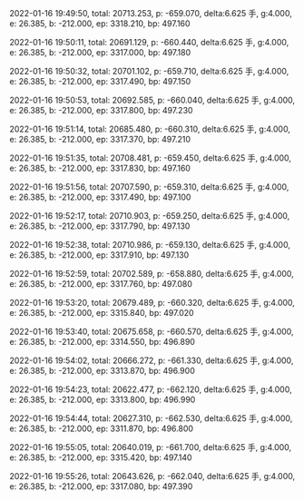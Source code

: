 2022-01-16 19:49:50, total: 20713.253, p: -659.070, delta:6.625 手, g:4.000, e: 26.385, b: -212.000, ep: 3318.210, bp: 497.160

2022-01-16 19:50:11, total: 20691.129, p: -660.440, delta:6.625 手, g:4.000, e: 26.385, b: -212.000, ep: 3317.000, bp: 497.180

2022-01-16 19:50:32, total: 20701.102, p: -659.710, delta:6.625 手, g:4.000, e: 26.385, b: -212.000, ep: 3317.490, bp: 497.150

2022-01-16 19:50:53, total: 20692.585, p: -660.040, delta:6.625 手, g:4.000, e: 26.385, b: -212.000, ep: 3317.800, bp: 497.230

2022-01-16 19:51:14, total: 20685.480, p: -660.310, delta:6.625 手, g:4.000, e: 26.385, b: -212.000, ep: 3317.370, bp: 497.210

2022-01-16 19:51:35, total: 20708.481, p: -659.450, delta:6.625 手, g:4.000, e: 26.385, b: -212.000, ep: 3317.830, bp: 497.160

2022-01-16 19:51:56, total: 20707.590, p: -659.310, delta:6.625 手, g:4.000, e: 26.385, b: -212.000, ep: 3317.490, bp: 497.100

2022-01-16 19:52:17, total: 20710.903, p: -659.250, delta:6.625 手, g:4.000, e: 26.385, b: -212.000, ep: 3317.790, bp: 497.130

2022-01-16 19:52:38, total: 20710.986, p: -659.130, delta:6.625 手, g:4.000, e: 26.385, b: -212.000, ep: 3317.910, bp: 497.130

2022-01-16 19:52:59, total: 20702.589, p: -658.880, delta:6.625 手, g:4.000, e: 26.385, b: -212.000, ep: 3317.760, bp: 497.080

2022-01-16 19:53:20, total: 20679.489, p: -660.320, delta:6.625 手, g:4.000, e: 26.385, b: -212.000, ep: 3315.840, bp: 497.020

2022-01-16 19:53:40, total: 20675.658, p: -660.570, delta:6.625 手, g:4.000, e: 26.385, b: -212.000, ep: 3314.550, bp: 496.890

2022-01-16 19:54:02, total: 20666.272, p: -661.330, delta:6.625 手, g:4.000, e: 26.385, b: -212.000, ep: 3313.870, bp: 496.900

2022-01-16 19:54:23, total: 20622.477, p: -662.120, delta:6.625 手, g:4.000, e: 26.385, b: -212.000, ep: 3313.800, bp: 496.990

2022-01-16 19:54:44, total: 20627.310, p: -662.530, delta:6.625 手, g:4.000, e: 26.385, b: -212.000, ep: 3311.870, bp: 496.800

2022-01-16 19:55:05, total: 20640.019, p: -661.700, delta:6.625 手, g:4.000, e: 26.385, b: -212.000, ep: 3315.420, bp: 497.140

2022-01-16 19:55:26, total: 20643.626, p: -662.040, delta:6.625 手, g:4.000, e: 26.385, b: -212.000, ep: 3317.080, bp: 497.390